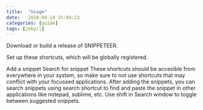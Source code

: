 ```yaml
---
title:  "Usage"
date:   2018-04-14 15:04:23
categories: [guide]
tags: [jekyll]
---
```

Download or build a release of SNIPPETEER.

Set up these shortcuts, which will be globally registered.

Add a snippet
Search for snippet
These shortcuts should be accesible from everywhere in your system, so make sure to not use shortcuts that may conflict with your focussed applications. After adding the snippets, you can search snippets using search shortcut to find and paste the snippet in other applications like notepad, sublime, etc. Use shift in Search window to toggle between suggested snippets.

